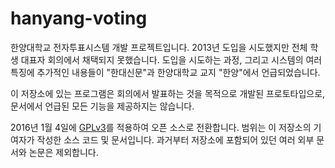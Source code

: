 hanyang-voting
==============

한양대학교 전자투표시스템 개발 프로젝트입니다. 2013년 도입을 시도했지만 전체 학생 대표자 회의에서 채택되지 못했습니다. 도입을 시도하는 과정, 그리고 시스템의 여러 특징에 추가적인 내용들이 "한대신문"과 한양대학교 교지 "한양"에서 언급되었습니다.

이 저장소에 있는 프로그램은 회의에서 발표하는 것을 목적으로 개발된 프로토타입으로, 문서에서 언급된 모든 기능을 제공하지는 않습니다.

2016년 1월 4일에 [GPLv3](http://www.gnu.org/licenses/gpl-3.0.en.html)를 적용하여 오픈 소스로 전환합니다. 범위는 이 저장소의 기여자가 작성한 소스 코드 및 문서입니다. 과거부터 저장소에 포함되어 있던 여러 외부 문서와 논문은 제외합니다.
